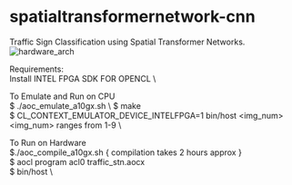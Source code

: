 # spatialtransformernetwork-cnn

 Traffic Sign Classification using Spatial Transformer Networks.![hardware_arch](https://user-images.githubusercontent.com/25413124/142775588-e9ac41ac-349a-48d9-a9f9-2e72c1a059bc.png)

 
 Requirements:     \
 Install INTEL FPGA SDK FOR OPENCL   \
 
 To Emulate and Run on CPU   \
 $ ./aoc_emulate_a10gx.sh    \ 
 $  make \
 $  CL_CONTEXT_EMULATOR_DEVICE_INTELFPGA=1 bin/host <img_num>    \
 <img_num> ranges from 1-9   \
 
 To Run on Hardware  \
 $./aoc_compile_a10gx.sh   { compilation takes 2 hours approx }   \
 $ aocl program acl0 traffic_stn.aocx    \
 $ bin/host   \
 
 
 
